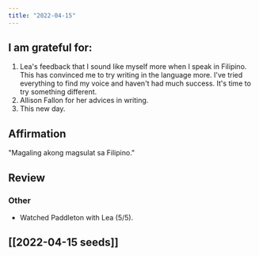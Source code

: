 ```yaml
---
title: "2022-04-15"
---
```

## I am grateful for:
1. Lea's feedback that I sound like myself more when I speak in Filipino. This has convinced me to try writing in the language more. I've tried everything to find my voice and haven't had much success. It's time to try something different.
2. Allison Fallon for her advices in writing.
3. This new day.

## Affirmation

"Magaling akong magsulat sa Filipino."

## Review

### Other

- Watched Paddleton with Lea (5/5).

## [[2022-04-15 seeds]]